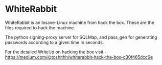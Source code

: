 # WhiteRabbit

WhiteRabbit is an Insane-Linux machine from hack the box. These are the files required to hack the machine.

The python signing-proxy server for SQLMap, and pass_gen for generating passwords according to a given time in seconds.

For the detailed WriteUp on hacking the box visit - https://medium.com/@toshithh/whiterabbit-hack-the-box-c30f465dcc6e
